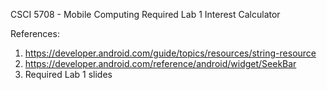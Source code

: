 CSCI 5708 - Mobile Computing
Required Lab 1
Interest Calculator

References:
1. https://developer.android.com/guide/topics/resources/string-resource
2. https://developer.android.com/reference/android/widget/SeekBar
3. Required Lab 1 slides